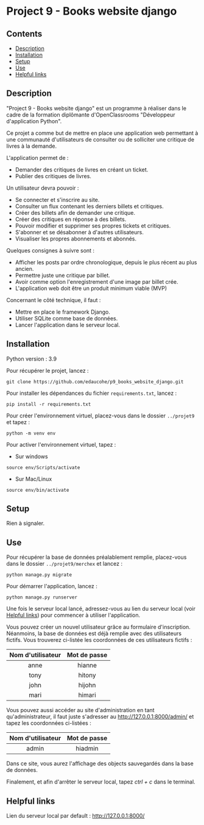 # Project 9 - Books website django

## Contents
- [Description](#description)
- [Installation](#installation)
- [Setup](#setup)
- [Use](#use)
- [Helpful links](#links)

## Description <a class="anchor" id="description"></a>

"Project 9 - Books website django" est un programme à réaliser dans le cadre de la formation diplômante d'OpenClassrooms "Développeur d'application Python".

Ce projet a comme but de mettre en place une application web permettant à une communauté d'utilisateurs de consulter ou de solliciter une critique de livres à la demande.

L'application permet de :
- Demander des critiques de livres en créant un ticket.
- Publier des critiques de livres.

Un utilisateur devra pouvoir :
- Se connecter et s'inscrire au site.
- Consulter un flux contenant les derniers billets et critiques.
- Créer des billets afin de demander une critique.
- Créer des critiques en réponse à des billets.
- Pouvoir modifier et supprimer ses propres tickets et critiques.
- S'abonner et se désabonner à d'autres utilisateurs.
- Visualiser les propres abonnements et abonnés.

Quelques consignes à suivre sont :
- Afficher les posts par ordre chronologique, depuis le plus récent au plus ancien.
- Permettre juste une critique par billet.
- Avoir comme option l'enregistrement d'une image par billet crée. 
- L'application web doit être un produit minimum viable (MVP) 

Concernant le côté technique, il faut :
- Mettre en place le framework Django.
- Utiliser SQLite comme base de données.
- Lancer l'application dans le serveur local.

## Installation <a class="anchor" id="installation"></a>

Python version : 3.9

Pour récupérer le projet, lancez :
```
git clone https://github.com/edaucohe/p9_books_website_django.git
```

Pour installer les dépendances du fichier `requirements.txt`, lancez :
```
pip install -r requirements.txt
```

Pour créer l'environnement virtuel, placez-vous dans le dossier `../projet9` et tapez :
```
python -m venv env  
```

Pour activer l'environnement virtuel, tapez :

- Sur windows
```
source env/Scripts/activate
```
- Sur Mac/Linux
```
source env/bin/activate
```

## Setup <a class="anchor" id="setup"></a>

Rien à signaler.

## Use <a class="anchor" id="use"></a>

Pour récupérer la base de données préalablement remplie, placez-vous dans le dossier `../projet9/merchex` et lancez :
```
python manage.py migrate  
```
Pour démarrer l'application, lancez :
```
python manage.py runserver  
```

Une fois le serveur local lancé, adressez-vous au lien du serveur local (voir [Helpful links](#links)) pour commencer à utiliser l'application.

Vous pouvez créer un nouvel utilisateur grâce au formulaire d'inscription. Néanmoins, la base de données est déjà remplie 
avec des utilisateurs fictifs. Vous trouverez ci-listée les coordonnées de ces utilisateurs fictifs :

| Nom d'utilisateur | Mot de passe |
|:-----------------:|:------------:|
|       anne        |    hianne    |
|       tony        |    hitony    |
|       john        |    hijohn    |
|       mari        |    himari    |

Vous pouvez aussi accéder au site d'administration en tant qu'administrateur,
il faut juste s'adresser au http://127.0.0.1:8000/admin/ et tapez les coordonnées ci-listées :

| Nom d'utilisateur | Mot de passe |
|:-----------------:|:------------:|
|       admin       |   hiadmin    |

Dans ce site, vous aurez l'affichage des objects sauvegardés dans la base de données.

Finalement, et afin d'arrêter le serveur local, tapez *ctrl + c* dans le terminal. 

## Helpful links <a class="anchor" id="links"></a>

Lien du serveur local par default : http://127.0.0.1:8000/
